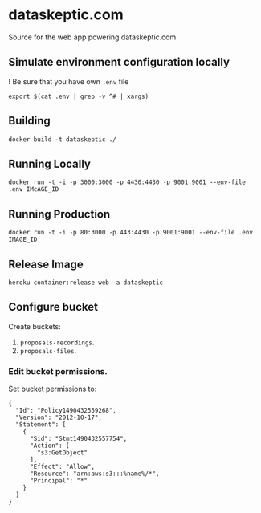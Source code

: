 # dataskeptic.com

Source for the web app powering dataskeptic.com

## Simulate environment configuration locally

! Be sure that you have own `.env` file


```
export $(cat .env | grep -v ^# | xargs)
```

## Building

```
docker build -t dataskeptic ./
```

## Running Locally

```
docker run -t -i -p 3000:3000 -p 4430:4430 -p 9001:9001 --env-file .env IMcAGE_ID
```

## Running Production

```
docker run -t -i -p 80:3000 -p 443:4430 -p 9001:9001 --env-file .env IMAGE_ID
```

## Release Image

```
heroku container:release web -a dataskeptic
```

## Configure bucket
Create buckets:
 1. `proposals-recordings`.
 1. `proposals-files`.

### Edit bucket permissions.

Set bucket permissions to:
```
{
  "Id": "Policy1490432559268",
  "Version": "2012-10-17",
  "Statement": [
    {
      "Sid": "Stmt1490432557754",
      "Action": [
        "s3:GetObject"
      ],
      "Effect": "Allow",
      "Resource": "arn:aws:s3:::%name%/*",
      "Principal": "*"
    }
  ]
}
```
